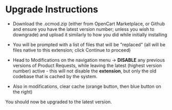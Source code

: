 # Upgrade Instructions #

* Download the .ocmod.zip (either from OpenCart Marketplace, or Github and ensure you have the latest version number; unless you wish to downgrade) and upload it similarly to how you did while initially installing

* You will be prompted with a list of files that will be "replaced" (all will be files native to this extension; click Continue to proceed)

* Head to Modifications on the navigation menu -> **DISABLE** any previous versions of Product Requests, while leaving the latest (highest version number) active - this will not disable the **extension**, but only the old codebase that is cached by the system.

* Also in modifications, clear cache (orange button, then blue button on the right)

You should now be upgraded to the latest version.
